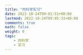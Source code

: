 ```yaml
---
title: "内科学实习"
date: 2022-10-24T09:01:51+08:00
lastmod: 2022-10-24T09:05:33+08:00
comments: true
math: false
weight: 0
tags:
    - 内科学
    - 实习
---
```


